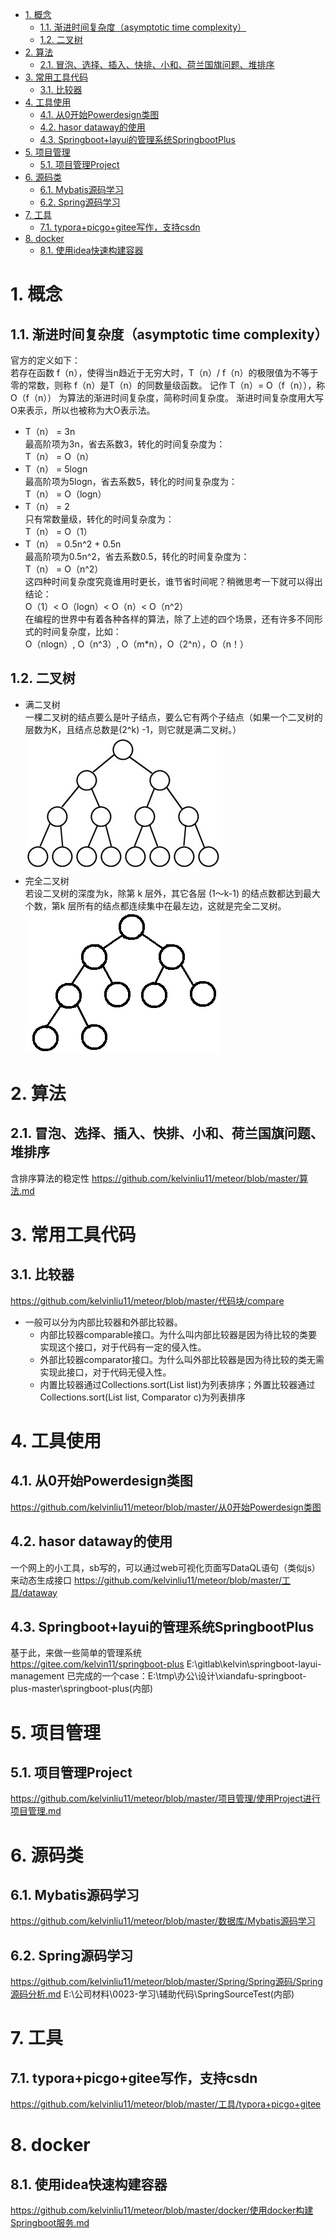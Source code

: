 <!-- TOC -->

- [1. 概念](#1-概念)
    - [1.1. 渐进时间复杂度（asymptotic time complexity）](#11-渐进时间复杂度asymptotic-time-complexity)
    - [1.2. 二叉树](#12-二叉树)
- [2. 算法](#2-算法)
    - [2.1. 冒泡、选择、插入、快排、小和、荷兰国旗问题、堆排序](#21-冒泡选择插入快排小和荷兰国旗问题堆排序)
- [3. 常用工具代码](#3-常用工具代码)
    - [3.1. 比较器](#31-比较器)
- [4. 工具使用](#4-工具使用)
    - [4.1. 从0开始Powerdesign类图](#41-从0开始powerdesign类图)
    - [4.2. hasor dataway的使用](#42-hasor-dataway的使用)
    - [4.3. Springboot+layui的管理系统SpringbootPlus](#43-springbootlayui的管理系统springbootplus)
- [5. 项目管理](#5-项目管理)
    - [5.1. 项目管理Project](#51-项目管理project)
- [6. 源码类](#6-源码类)
    - [6.1. Mybatis源码学习](#61-mybatis源码学习)
    - [6.2. Spring源码学习](#62-spring源码学习)
- [7. 工具](#7-工具)
    - [7.1. typora+picgo+gitee写作，支持csdn](#71-typorapicgogitee写作支持csdn)
- [8. docker](#8-docker)
    - [8.1. 使用idea快速构建容器](#81-使用idea快速构建容器)

<!-- /TOC -->


# 1. 概念

## 1.1. 渐进时间复杂度（asymptotic time complexity）
官方的定义如下：  
若存在函数 f（n），使得当n趋近于无穷大时，T（n）/ f（n）的极限值为不等于零的常数，则称 f（n）是T（n）的同数量级函数。
记作 T（n）= O（f（n）），称O（f（n）） 为算法的渐进时间复杂度，简称时间复杂度。
渐进时间复杂度用大写O来表示，所以也被称为大O表示法。  

* T（n） = 3n   
最高阶项为3n，省去系数3，转化的时间复杂度为：  
T（n） =  O（n）
* T（n） = 5logn   
最高阶项为5logn，省去系数5，转化的时间复杂度为：  
T（n） =  O（logn）
* T（n） = 2  
只有常数量级，转化的时间复杂度为：  
T（n） =  O（1）
* T（n） = 0.5n^2 + 0.5n  
最高阶项为0.5n^2，省去系数0.5，转化的时间复杂度为：    
T（n） =  O（n^2）  
这四种时间复杂度究竟谁用时更长，谁节省时间呢？稍微思考一下就可以得出结论：  
O（1）< O（logn）< O（n）< O（n^2）  
在编程的世界中有着各种各样的算法，除了上述的四个场景，还有许多不同形式的时间复杂度，比如：  
O（nlogn）, O（n^3）, O（m*n），O（2^n），O（n！）  
## 1.2. 二叉树
* 满二叉树  
一棵二叉树的结点要么是叶子结点，要么它有两个子结点（如果一个二叉树的层数为K，且结点总数是(2^k) -1，则它就是满二叉树。）   
![](.readme_images/满二叉树.png)
* 完全二叉树  
若设二叉树的深度为k，除第 k 层外，其它各层 (1～k-1) 的结点数都达到最大个数，第k 层所有的结点都连续集中在最左边，这就是完全二叉树。  
![](.readme_images/完全二叉树.png)


# 2. 算法
## 2.1. 冒泡、选择、插入、快排、小和、荷兰国旗问题、堆排序
含排序算法的稳定性
https://github.com/kelvinliu11/meteor/blob/master/算法.md

# 3. 常用工具代码
## 3.1. 比较器
https://github.com/kelvinliu11/meteor/blob/master/代码块/compare
* 一般可以分为内部比较器和外部比较器。
    * 内部比较器comparable接口。为什么叫内部比较器是因为待比较的类要实现这个接口，对于代码有一定的侵入性。
    * 外部比较器comparator接口。为什么叫外部比较器是因为待比较的类无需实现此接口，对于代码无侵入性。
    * 内置比较器通过Collections.sort(List list)为列表排序；外置比较器通过Collections.sort(List list, Comparator c)为列表排序

# 4. 工具使用
## 4.1. 从0开始Powerdesign类图
https://github.com/kelvinliu11/meteor/blob/master/从0开始Powerdesign类图
## 4.2. hasor dataway的使用
一个网上的小工具，sb写的，可以通过web可视化页面写DataQL语句（类似js）来动态生成接口
https://github.com/kelvinliu11/meteor/blob/master/工具/dataway
## 4.3. Springboot+layui的管理系统SpringbootPlus
基于此，来做一些简单的管理系统  
https://gitee.com/kelvin11/springboot-plus
E:\gitlab\kelvin\springboot-layui-management
已完成的一个case：E:\tmp\办公\设计\xiandafu-springboot-plus-master\springboot-plus(内部)

# 5. 项目管理
## 5.1. 项目管理Project
https://github.com/kelvinliu11/meteor/blob/master/项目管理/使用Project进行项目管理.md

# 6. 源码类
## 6.1. Mybatis源码学习
https://github.com/kelvinliu11/meteor/blob/master/数据库/Mybatis源码学习
## 6.2. Spring源码学习
https://github.com/kelvinliu11/meteor/blob/master/Spring/Spring源码/Spring源码分析.md
E:\公司材料\0023-学习\辅助代码\SpringSourceTest(内部)


# 7. 工具
## 7.1. typora+picgo+gitee写作，支持csdn
https://github.com/kelvinliu11/meteor/blob/master/工具/typora+picgo+gitee

# 8. docker
## 8.1. 使用idea快速构建容器
https://github.com/kelvinliu11/meteor/blob/master/docker/使用docker构建Springboot服务.md
